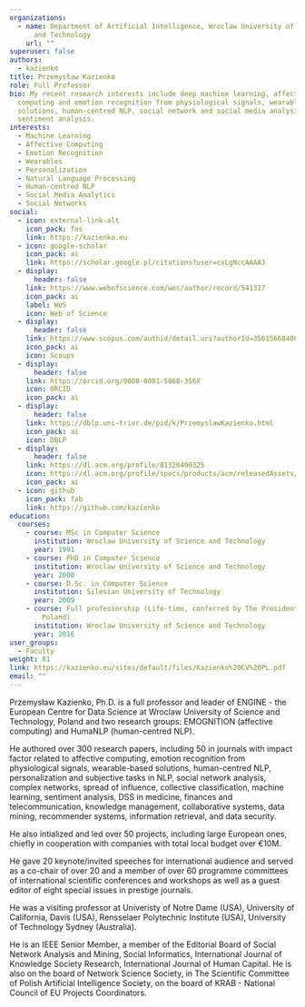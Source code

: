 ```yaml
---
organizations:
  - name: Department of Artificial Intelligence, Wroclaw University of Science
      and Technology
    url: ""
superuser: false
authors:
  - kazienko
title: Przemysław Kazienko
role: Full Professor
bio: My recent research interests include deep machine learning, affective
  computing and emotion recognition from physiological signals, wearable-based
  solutions, human-centred NLP, social network and social media analysis,
  sentiment analysis.
interests:
  - Machine Learning
  - Affective Computing
  - Emotion Recognition
  - Wearables
  - Personalization
  - Natural Language Processing
  - Human-centred NLP
  - Social Media Analytics
  - Social Networks
social:
  - icon: external-link-alt
    icon_pack: fas
    link: https://kazienko.eu
  - icon: google-scholar
    icon_pack: ai
    link: https://scholar.google.pl/citations?user=cxLgNccAAAAJ
  - display:
      header: false
    link: https://www.webofscience.com/wos/author/record/541317
    icon_pack: ai
    label: WoS
    icon: Web of Science
  - display:
      header: false
    link: https://www.scopus.com/authid/detail.uri?authorId=35615668400
    icon_pack: ai
    icon: Scoups
  - display:
      header: false
    link: https://orcid.org/0000-0001-5868-356X
    icon: ORCID
    icon_pack: ai
  - display:
      header: false
    link: https://dblp.uni-trier.de/pid/k/PrzemyslawKazienko.html
    icon_pack: ai
    icon: DBLP
  - display:
      header: false
    link: https://dl.acm.org/profile/81326490325
    icon: https://dl.acm.org/profile/specs/products/acm/releasedAssets/images/acm-logo-1.png
    icon_pack: ai
  - icon: github
    icon_pack: fab
    link: https://github.com/kazienko
education:
  courses:
    - course: MSc in Computer Science
      institution: Wroclaw University of Science and Technology
      year: 1991
    - course: PhD in Computer Science
      institution: Wroclaw University of Science and Technology
      year: 2000
    - course: D.Sc. in Computer Science
      institution: Silesian University of Technology
      year: 2009
    - course: Full professorship (Life-time, conferred by The President of Republic of
        Poland)
      institution: Wroclaw University of Science and Technology
      year: 2016
user_groups:
  - Faculty
weight: 81
link: https://kazienko.eu/sites/default/files/Kazienko%20CV%20PL.pdf
email: ""
---
```

Przemysław Kazienko, Ph.D. is a full professor and leader of ENGINE - the European Centre for Data Science at Wroclaw University of Science and Technology, Poland and two research groups: EMOGNITION (affective computing) and HumaNLP (human-centred NLP). 

He authored over 300 research papers, including 50 in journals with impact factor related to affective computing, emotion recognition from physiological signals, wearable-based solutions, human-centred NLP, personalization and subjective tasks in NLP, social network analysis, complex networks, spread of influence, collective classification, machine learning, sentiment analysis, DSS in medicine, finances and telecommunication, knowledge management, collaborative systems, data mining, recommender systems, information retrieval, and data security. 

He also intialized and led over 50 projects, including large European ones, chiefly in cooperation with companies with total local budget over €10M. 

He gave 20 keynote/invited speeches for international audience and served as a co-chair of over 20 and a member of over 60 programme committees of international scientific conferences and workshops as well as a guest editor of eight special issues in prestige journals. 

He was a visiting professor at Univeristy of Notre Dame (USA), University of California, Davis (USA), Rensselaer Polytechnic Institute (USA), University of Technology Sydney (Australia).

He is an IEEE Senior Member, a member of the Editorial Board of Social Network Analysis and Mining, Social Informatics, International Journal of Knowledge Society Research, International Journal of Human Capital. He is also on the board of Network Science Society, in The Scientific Committee of Polish Artificial Intelligence Society, on the board of KRAB - National Council of EU Projects Coordinators.
